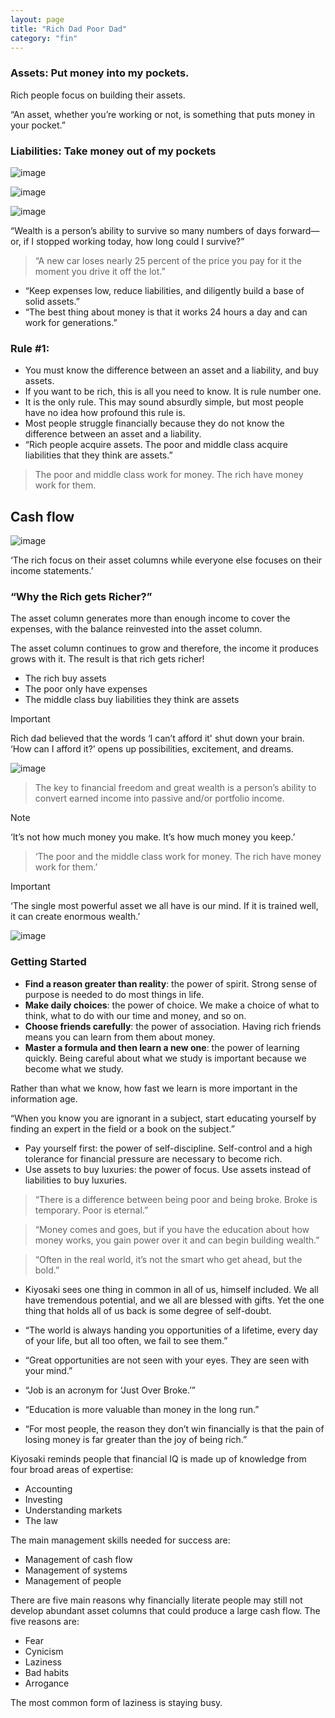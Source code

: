 ```yaml
---
layout: page
title: "Rich Dad Poor Dad"
category: "fin"
---
```



### Assets: Put money into my pockets.

Rich people focus on building their assets.

“An asset, whether you’re working or not, is something that puts money in your pocket.”

### Liabilities: Take money out of my pockets

![image](https://github.com/remidinishanth/distributed_systems/assets/19663316/32bdb2f8-16cb-4527-8dbb-24f3e0367d27)

![image](https://github.com/remidinishanth/distributed_systems/assets/19663316/e9ca19db-2b20-4a0b-baa0-50246c8e5979)

![image](https://github.com/remidinishanth/distributed_systems/assets/19663316/625272ad-8882-4d7c-b2ee-806fc77ba599)

“Wealth is a person’s ability to survive so many numbers of days forward—or, if I stopped working today, how long could I survive?”

> “A new car loses nearly 25 percent of the price you pay for it the moment you drive it off the lot.”


* “Keep expenses low, reduce liabilities, and diligently build a base of solid assets.”
* “The best thing about money is that it works 24 hours a day and can work for generations.”


### Rule #1:

* You must know the difference between an asset and a liability, and buy assets.
* If you want to be rich, this is all you need to know. It is rule number one.
* It is the only rule. This may sound absurdly simple, but most people have no idea how profound this rule is.
* Most people struggle financially because they do not know the difference between an asset and a liability.
* “Rich people acquire assets. The poor and middle class acquire liabilities that they think are assets.”

> The poor and middle class work for money. The rich have money work for them.

## Cash flow

![image](https://github.com/remidinishanth/distributed_systems/assets/19663316/c9f6cbdb-7874-4503-8891-050df5a7aebe)

‘The rich focus on their asset columns while everyone else focuses on their income statements.’


### “Why the Rich gets Richer?”

The asset column generates more than enough income to cover the expenses, with the balance reinvested into the asset column. 

The asset column continues to grow and therefore, the income it produces grows with it. The result is that rich gets richer!

* The rich buy assets
* The poor only have expenses
* The middle class buy liabilities they think are assets

> [!IMPORTANT]  
> Rich dad believed that the words ‘I can’t afford it' shut down your brain. ‘How can I afford it?’ opens up possibilities, excitement, and dreams.

![image](https://github.com/remidinishanth/distributed_systems/assets/19663316/d1fbf911-1e01-4401-8af0-43ccb0625111)


> The key to financial freedom and great wealth is a person’s ability to convert earned income into passive and/or portfolio income.

> [!NOTE]
> ‘It’s not how much money you make. It’s how much money you keep.’

> ‘The poor and the middle class work for money. The rich have money work for them.’

> [!IMPORTANT]
> ‘The single most powerful asset we all have is our mind. If it is trained well, it can create enormous wealth.’

![image](https://github.com/remidinishanth/distributed_systems/assets/19663316/f8e7c52c-1ab6-43d7-aeac-c4c2cdd249e0)


### Getting Started

* **Find a reason greater than reality**: the power of spirit. Strong sense of purpose is needed to do most things in life.
* **Make daily choices**: the power of choice. We make a choice of what to think, what to do with our time and money, and so on.
* **Choose friends carefully**: the power of association. Having rich friends means you can learn from them about money.
* **Master a formula and then learn a new one**: the power of learning quickly. Being careful about what we study is important because we become what we study.
  
Rather than what we know, how fast we learn is more important in the information age.

“When you know you are ignorant in a subject, start educating yourself by finding an expert in the field or a book on the subject.”


* Pay yourself first: the power of self-discipline. Self-control and a high tolerance for financial pressure are necessary to become rich.
* Use assets to buy luxuries: the power of focus. Use assets instead of liabilities to buy luxuries.

> “There is a difference between being poor and being broke. Broke is temporary. Poor is eternal.”

> “Money comes and goes, but if you have the education about how money works, you gain power over it and can begin building wealth.”

> “Often in the real world, it’s not the smart who get ahead, but the bold.”

* Kiyosaki sees one thing in common in all of us, himself included. We all have tremendous potential, and we all are blessed with gifts. Yet the one thing that holds all of us back is some degree of self-doubt.

* “The world is always handing you opportunities of a lifetime, every day of your life, but all too often, we fail to see them.”

* “Great opportunities are not seen with your eyes. They are seen with your mind.”

* “Job is an acronym for ‘Just Over Broke.’”

* “Education is more valuable than money in the long run.”

* “For most people, the reason they don’t win financially is that the pain of losing money is far greater than the joy of being rich.”






Kiyosaki reminds people that financial IQ is made up of knowledge from four broad areas of expertise:         
* Accounting
* Investing
* Understanding markets
* The law

The main management skills needed for success are:
* Management of cash flow
* Management of systems
* Management of people

There are five main reasons why financially literate people may still not develop abundant asset columns that could produce a large cash flow. The five reasons are:
* Fear
* Cynicism
* Laziness
* Bad habits
* Arrogance


The most common form of laziness is staying busy.


